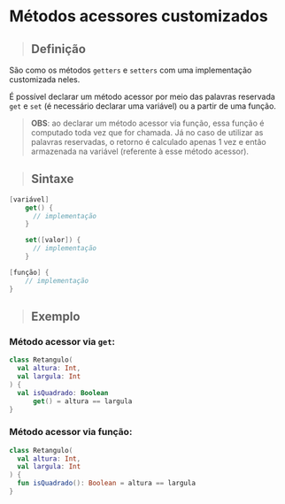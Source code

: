 # Métodos acessores customizados

> ## **Definição**

São como os métodos `getters` e `setters` com uma implementação customizada neles.

É possível declarar um método acessor por meio das palavras reservada `get` e `set` (é necessário declarar uma variável) ou a partir de uma função.

> **OBS**: ao declarar um método acessor via função, essa função é computado toda vez que for chamada. Já no caso de utilizar as palavras reservadas, o retorno é calculado apenas 1 vez e então armazenada na variável (referente à esse método acessor).

> ## **Sintaxe**

```kotlin
[variável]
    get() {
      // implementação
    }

    set([valor]) {
      // implementação
    }
```

```kotlin
[função] {
    // implementação
}
```

> ## **Exemplo**

### **Método acessor via `get`**:

```kotlin
class Retangulo(
  val altura: Int,
  val largula: Int
) {
  val isQuadrado: Boolean
      get() = altura == largula
}
```

### **Método acessor via função**:

```kotlin
class Retangulo(
  val altura: Int,
  val largula: Int
) {
  fun isQuadrado(): Boolean = altura == largula
}
```